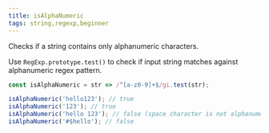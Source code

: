 ```yaml
---
title: isAlphaNumeric
tags: string,regexp,beginner
---
```


Checks if a string contains only alphanumeric characters.

Use `RegExp.prototype.test()` to check if input string matches against alphanumeric regex pattern.

```js
const isAlphaNumeric = str => /^[a-z0-9]+$/gi.test(str);
```

```js
isAlphaNumeric('hello123'); // true
isAlphaNumeric('123'); // true
isAlphaNumeric('hello 123'); // false (space character is not alphanumeric)
isAlphaNumeric('#$hello'); // false
```
